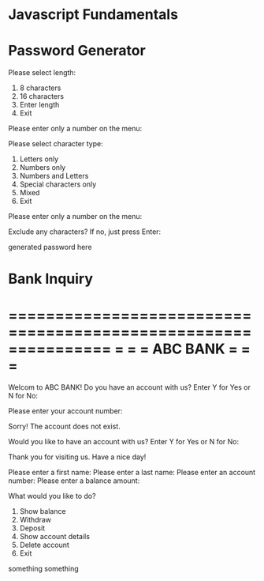 # Javascript Fundamentals

# Password Generator 
Please select length:
1. 8 characters
2. 16 characters
3. Enter length
4. Exit

Please enter only a number on the menu:

Please select character type:
1. Letters only
2. Numbers only
3. Numbers and Letters
4. Special characters only
5. Mixed
6. Exit

Please enter only a number on the menu:

Exclude any characters? If no, just press Enter:

generated password here

# Bank Inquiry

===============================================================
=                                                             =
=                         ABC BANK                            =
=                                                             =
===============================================================
Welcom to ABC BANK!
Do you have an account with us? Enter Y for Yes or N for No:

Please enter your account number:

Sorry! The account does not exist.

Would you like to have an account with us? Enter Y for Yes or N for No:

Thank you for visiting us. Have a nice day!

Please enter a first name:
Please enter a last name:
Please enter an account number:
Please enter a balance amount:

What would you like to do?
1. Show balance
2. Withdraw
3. Deposit
4. Show account details
5. Delete account
6. Exit

something
something


